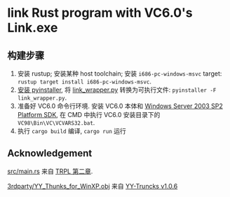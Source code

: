 # link Rust program with VC6.0's Link.exe

## 构建步骤

1. 安装 rustup; 安装某种 host toolchain; 安装 `i686-pc-windows-msvc` target: `rustup target install i686-pc-windows-msvc`.
2. [安装 pyinstaller](https://pyinstaller.org/en/stable/installation.html), 将 [link_wrapper.py](link_wrapper.py) 转换为可执行文件: `pyinstaller -F link_wrapper.py`.
3. 准备好 VC6.0 命令行环境. 安装 VC6.0 本体和 [Windows Server 2003 SP2 Platform SDK](https://download.cnet.com/Windows-Server-2003-R2-Platform-SDK-ISO-Download/3000-10248_4-10731094.html), 在 CMD 中执行 VC6.0 安装目录下的 `VC98\Bin\VC\VCVARS32.bat`.
4. 执行 `cargo build` 编译, `cargo run` 运行

## Acknowledgement

[src/main.rs](src/main.rs) 来自 [TRPL 第二章](https://doc.rust-lang.org/book/ch02-00-guessing-game-tutorial.html).

[3rdparty/YY_Thunks_for_WinXP.obj](3rdparty/YY_Thunks_for_WinXP.obj) 来自 [YY-Truncks v1.0.6](https://github.com/Chuyu-Team/YY-Thunks/releases/tag/v1.0.6)
